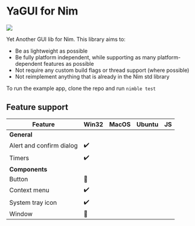 # YaGUI for Nim

![](https://img.shields.io/badge/status-alpha-red)

Yet Another GUI lib for Nim. This library aims to:
- Be as lightweight as possible
- Be fully platform independent, while supporting as many platform-dependent features as possible
- Not require any custom build flags or thread support (where possible)
- Not reimplement anything that is already in the Nim std library

To run the example app, clone the repo and run `nimble test`

## Feature support

Feature                     | Win32 | MacOS | Ubuntu    | JS
----------------------------|-------|-------|-----------|--------
**General**                 |
Alert and confirm dialog    | ✔️   |       |           |
Timers                      | ✔️   |       |           |
**Components**              |
Button                      | 🚧   |       |           |
Context menu                | ✔️   |       |           |
System tray icon            | ✔️   |       |           |
Window                      | 🚧   |       |           |